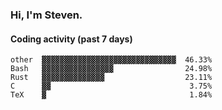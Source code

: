 ### Hi, I'm Steven.

#### Coding activity (past 7 days)
```
other  ▓▓▓▓▓▓▓▓▓▓▓▓▓▓▓▓▓▓▓▓▓▓▓▓▓▓▓▓▓▓  46.33%
Bash   ▓▓▓▓▓▓▓▓▓▓▓▓▓▓▓▓                24.98%
Rust   ▓▓▓▓▓▓▓▓▓▓▓▓▓▓                  23.11%
C      ▓▓                               3.75%
TeX    ▓                                1.84%
```
